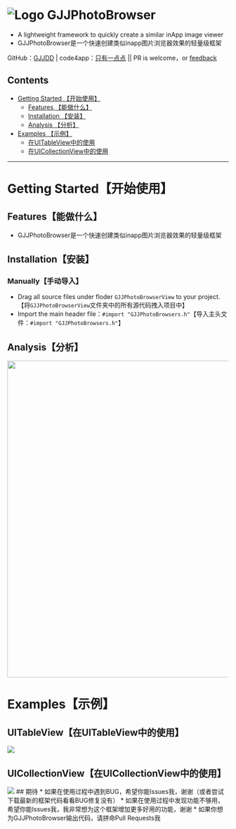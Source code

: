 
![Logo](http://7s1sju.com1.z0.glb.clouddn.com/GJJ.png)
GJJPhotoBrowser
===
- A lightweight framework to quickly create a similar inApp image viewer
- GJJPhotoBrowser是一个快速创建类似inapp图片浏览器效果的轻量级框架


GitHub：[GJJDD](https://github.com/GJJDD) | code4app：[只有一点点](http://code4app.com/thread-8703-1-1.html) || PR is welcome，or [feedback](mailto:434779154@qq.com)

## Contents
* [Getting Started 【开始使用】](#Getting_Started)
	* [Features 【能做什么】](#Features)
	* [Installation 【安装】](#Installation)
	* [Analysis 【分析】](#Analysis)
* [Examples 【示例】](#Examples)
	* [在UITableView中的使用](#UITableView)
	* [在UICollectionView中的使用](#UICollectionView)

---

# <a id="Getting_Started"></a> Getting Started【开始使用】

## <a id="Features"></a> Features【能做什么】
- GJJPhotoBrowser是一个快速创建类似inapp图片浏览器效果的轻量级框架

## <a id="Installation"></a> Installation【安装】

### Manually【手动导入】
- Drag all source files under floder `GJJPhotoBrowserView` to your project.【将`GJJPhotoBrowserView`文件夹中的所有源代码拽入项目中】
- Import the main header file：`#import "GJJPhotoBrowsers.h"`【导入主头文件：`#import "GJJPhotoBrowsers.h"`】

## <a id="Analysis"></a> Analysis【分析】
<img src="http://7s1sju.com1.z0.glb.clouddn.com/Snip20160612_4.png"  height="720" width="594"/>

# <a id="Examples"></a> Examples【示例】
## <a id="UITableView"></a> UITableView【在UITableView中的使用】
<img src="http://7s1sju.com1.z0.glb.clouddn.com/tableView.gif" />

## <a id="UICollectionView"></a> UICollectionView【在UICollectionView中的使用】
<img src="http://7s1sju.com1.z0.glb.clouddn.com/collection.gif" />
## 期待
* 如果在使用过程中遇到BUG，希望你能Issues我，谢谢（或者尝试下载最新的框架代码看看BUG修复没有）
* 如果在使用过程中发现功能不够用，希望你能Issues我，我非常想为这个框架增加更多好用的功能，谢谢
* 如果你想为GJJPhotoBrowser输出代码，请拼命Pull Requests我

